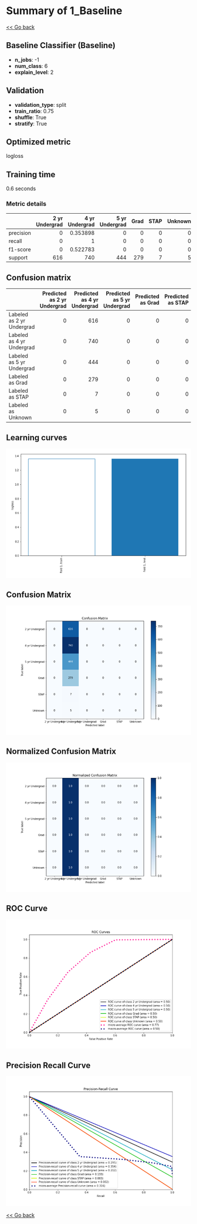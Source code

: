# Summary of 1_Baseline

[<< Go back](../README.md)


## Baseline Classifier (Baseline)
- **n_jobs**: -1
- **num_class**: 6
- **explain_level**: 2

## Validation
 - **validation_type**: split
 - **train_ratio**: 0.75
 - **shuffle**: True
 - **stratify**: True

## Optimized metric
logloss

## Training time

0.6 seconds

### Metric details
|           |   2 yr Undergrad |   4 yr Undergrad |   5 yr Undergrad |   Grad |   STAP |   Unknown |   accuracy |    macro avg |   weighted avg |   logloss |
|:----------|-----------------:|-----------------:|-----------------:|-------:|-------:|----------:|-----------:|-------------:|---------------:|----------:|
| precision |                0 |         0.353898 |                0 |      0 |      0 |         0 |   0.353898 |    0.0589829 |       0.125244 |   1.35895 |
| recall    |                0 |         1        |                0 |      0 |      0 |         0 |   0.353898 |    0.166667  |       0.353898 |   1.35895 |
| f1-score  |                0 |         0.522783 |                0 |      0 |      0 |         0 |   0.353898 |    0.0871306 |       0.185012 |   1.35895 |
| support   |              616 |       740        |              444 |    279 |      7 |         5 |   0.353898 | 2091         |    2091        |   1.35895 |


## Confusion matrix
|                           |   Predicted as 2 yr Undergrad |   Predicted as 4 yr Undergrad |   Predicted as 5 yr Undergrad |   Predicted as Grad |   Predicted as STAP |   Predicted as Unknown |
|:--------------------------|------------------------------:|------------------------------:|------------------------------:|--------------------:|--------------------:|-----------------------:|
| Labeled as 2 yr Undergrad |                             0 |                           616 |                             0 |                   0 |                   0 |                      0 |
| Labeled as 4 yr Undergrad |                             0 |                           740 |                             0 |                   0 |                   0 |                      0 |
| Labeled as 5 yr Undergrad |                             0 |                           444 |                             0 |                   0 |                   0 |                      0 |
| Labeled as Grad           |                             0 |                           279 |                             0 |                   0 |                   0 |                      0 |
| Labeled as STAP           |                             0 |                             7 |                             0 |                   0 |                   0 |                      0 |
| Labeled as Unknown        |                             0 |                             5 |                             0 |                   0 |                   0 |                      0 |

## Learning curves
![Learning curves](learning_curves.png)
## Confusion Matrix

![Confusion Matrix](confusion_matrix.png)


## Normalized Confusion Matrix

![Normalized Confusion Matrix](confusion_matrix_normalized.png)


## ROC Curve

![ROC Curve](roc_curve.png)


## Precision Recall Curve

![Precision Recall Curve](precision_recall_curve.png)



[<< Go back](../README.md)
